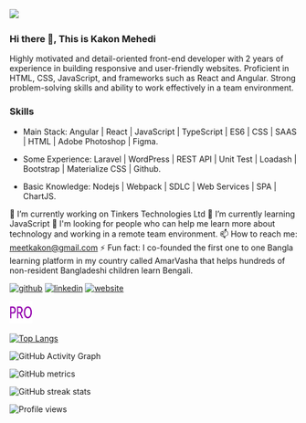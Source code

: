 ![](https://scontent.fdac140-1.fna.fbcdn.net/v/t39.30808-6/313092729_148734341120410_6849137461568036577_n.jpg?_nc_cat=109&ccb=1-7&_nc_sid=730e14&_nc_ohc=XPh7eqZXrNwAX9oIp7U&_nc_ht=scontent.fdac140-1.fna&oh=00_AT-ovoyRISU4gvYLT4X_norBskFoP7qtx2Kj983LWUx7HQ&oe=635E4890)

### Hi there 👋, This is Kakon Mehedi

Highly motivated and detail-oriented front-end developer with 2 years of experience in building responsive and user-friendly websites. Proficient in HTML, CSS, JavaScript, and frameworks such as React and Angular. Strong problem-solving skills and ability to work effectively in a team environment.

### Skills

- Main Stack: Angular | React | JavaScript | TypeScript | ES6 | CSS | SAAS |  HTML | Adobe Photoshop | Figma.

- Some Experience: Laravel | WordPress | REST API | Unit Test | Loadash | Bootstrap | Materialize CSS | Github.

- Basic Knowledge: Nodejs | Webpack |  SDLC |  Web Services |  SPA | ChartJS.


🔭 I’m currently working on Tinkers Technologies Ltd 
🌱 I’m currently learning JavaScript 
🤔 I'm looking for people who can help me learn more about technology and working in a remote team environment. 
📫 How to reach me: meetkakon@gmail.com 
⚡ Fun fact: I co-founded the first one to one Bangla learning platform in my country called AmarVasha that helps hundreds of non-resident Bangladeshi children learn Bengali. 


[<img src='https://cdn.jsdelivr.net/npm/simple-icons@3.0.1/icons/github.svg' alt='github' height='40'>](https://github.com/kakon-mehedi)  [<img src='https://cdn.jsdelivr.net/npm/simple-icons@3.0.1/icons/linkedin.svg' alt='linkedin' height='40'>](https://www.linkedin.com/in/kakon-mehedi/)  [<img src='https://cdn.jsdelivr.net/npm/simple-icons@3.0.1/icons/icloud.svg' alt='website' height='40'>](http://kakonmehedi.com/)  

<a href='https://github.com/pricing'><img src='https://raw.githubusercontent.com/acervenky/animated-github-badges/master/assets/pro.gif' width='40' height='40'></a> 

[![Top Langs](https://github-readme-stats.vercel.app/api/top-langs/?username=kakon-mehedi)](https://github.com/anuraghazra/github-readme-stats)

![GitHub Activity Graph](https://activity-graph.herokuapp.com/graph?username=kakon-mehedi)  

![GitHub metrics](https://metrics.lecoq.io/kakon-mehedi)  

![GitHub streak stats](https://github-readme-streak-stats.herokuapp.com/?user=kakon-mehedi)  

![Profile views](https://gpvc.arturio.dev/kakon-mehedi)  
